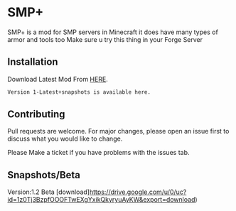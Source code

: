 # SMP+

SMP+ is a mod for SMP servers in Minecraft
it does have many types of armor and tools too
Make sure u try this thing in your Forge Server
## Installation

Download Latest Mod From [HERE](https://drive.google.com/u/0/uc?id=1z0Tj3BzpfOOOFTwEXgYxikQkyryuAyKW&export=download).

```bash
Version 1-Latest+snapshots is available here.
```

## Contributing
Pull requests are welcome. For major changes, please open an issue first to discuss what you would like to change.

Please Make a ticket if you have problems with the issues tab.

## Snapshots/Beta
Version:1.2 Beta
[download]https://drive.google.com/u/0/uc?id=1z0Tj3BzpfOOOFTwEXgYxikQkyryuAyKW&export=download)
